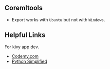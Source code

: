
## Coremltools
* Export works with `Ubuntu` but not with `Windows`.

## Helpful Links
For kivy app dev.
* [Codemy.com](https://www.youtube.com/watch?v=AxKksRhcmOA)
* [Python Simplified](https://www.youtube.com/watch?v=YDp73WjNISc&t=37s)